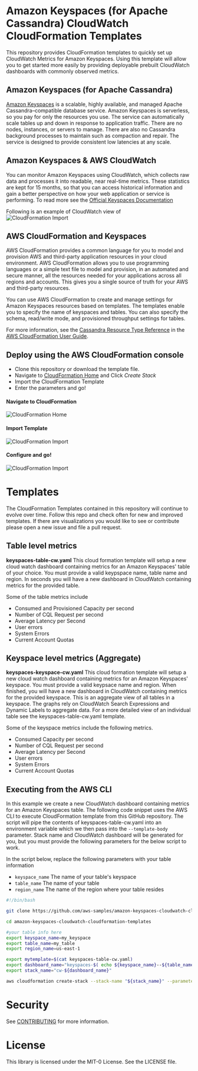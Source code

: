 # Amazon Keyspaces (for Apache Cassandra) CloudWatch CloudFormation Templates

This repository provides CloudFormation templates to quickly set up CloudWatch Metrics for Amazon Keyspaces. Using this template will allow you to get started more easily by providing deployable prebuilt CloudWatch dashboards with commonly observed metrics.

## Amazon Keyspaces (for Apache Cassandra)
[Amazon Keyspaces](https://aws.amazon.com/keyspaces/) is a scalable, highly available, and managed Apache Cassandra–compatible database service. Amazon Keyspaces is serverless, so you pay for only the resources you use. The service can automatically scale tables up and down in response to application traffic. There are no nodes, instances, or servers to manage. There are also no Cassandra background processes to maintain such as compaction and repair. The service is designed to provide consistent low latencies at any scale.  

## Amazon Keyspaces & AWS CloudWatch
You can monitor Amazon Keyspaces using CloudWatch, which collects raw data and processes it into readable, near real-time metrics. These statistics are kept for 15 months, so that you can access historical information and gain a better perspective on how your web application or service is performing. To read more see the [Official Keyspaces Documentation](https://docs.aws.amazon.com/keyspaces/latest/devguide/monitoring-cloudwatch.html)


Following is an example of CloudWatch view of  
![CloudFormation Import](/static/images/cw_screenshot.png)


## AWS CloudFormation and Keyspaces
AWS CloudFormation provides a common language for you to model and provision AWS and third-party application resources in your cloud environment. AWS CloudFormation allows you to use programming languages or a simple text file to model and provision, in an automated and secure manner, all the resources needed for your applications across all regions and accounts. This gives you a single source of truth for your AWS and third-party resources.

You can use AWS CloudFormation to create and manage settings for Amazon Keyspaces resources based on templates. The templates enable you to specify the name of keyspaces and tables. You can also specify the schema, read/write mode, and provisioned throughput settings for tables.

For more information, see the [Cassandra Resource Type Reference](https://docs.aws.amazon.com/AWSCloudFormation/latest/UserGuide/AWS_Cassandra.html) in the [AWS CloudFormation User Guide](https://docs.aws.amazon.com/AWSCloudFormation/latest/UserGuide/Welcome.html).

## Deploy using the AWS CloudFormation console
* Clone this repository or download the template file.
* Navigate to [CloudFormation Home](https://console.aws.amazon.com/cloudformation/home) and Click _Create Stack_
* Import the CloudFormation Template
* Enter the parameters and go!

#### Navigate to CloudFormation
![CloudFormation Home](/static/images/cf_home_screenshot.png)

#### Import Template
![CloudFormation Import](/static/images/cf_import_screenshot.png)

#### Configure and go!
![CloudFormation Import](/static/images/cf_create_cw_for_table.png)

# Templates
The CloudFormation Templates contained in this repository will continue to evolve over time. Follow this repo and check often for new and improved templates. If there are visualizations you would like to see or contribute please open a new issue and file a pull request.

## Table level metrics
__keyspaces-table-cw.yaml__ This cloud formation template will setup a new cloud watch dashboard containing metrics for an Amazon Keyspaces' table of your choice. You must provide a valid keypspace name, table name and region. In seconds you will have a new dashboard in CloudWatch containing metrics for the provided table.

Some of the table metrics include
* Consumed and Provisioned Capacity per second
* Number of CQL Request per second
* Average Latency per Second
* User errors
* System Errors
* Current Account Quotas

## Keyspace level metrics (Aggregate)
__keyspaces-keyspace-cw.yaml__ This cloud formation template will setup a new cloud watch dashboard containing metrics for an Amazon Keyspaces' keyspace. You must provide a valid keypsace name and region. When finished, you will have a new dashboard in CloudWatch containing metrics for the provided keyspace. This is an aggregate view of all tables in a keyspace. The graphs rely on CloudWatch Search Expressions and Dynamic Labels to aggregate data. For a more detailed view of an individual table see the keyspaces-table-cw.yaml template.

Some of the keyspace metrics include the following metrics.
* Consumed Capacity per second
* Number of CQL Request per second
* Average Latency per Second
* User errors
* System Errors
* Current Account Quotas

## Executing from the AWS CLI
In this example we create a new CloudWatch dashboard containing metrics for an Amazon Keyspaces table. The following code snippet uses the AWS CLI to execute CloudFormation template from this GitHub repository. The script will pipe the contents of keyspaces-table-cw.yaml into an environment variable which we then pass into the `--template-body` parameter. Stack name and CloudWatch dashboard will be generated for you, but you must provide the following parameters for the below script to work.

In the script below, replace the following parameters with your table information
* `keyspace_name` The name of your table's keyspace
* `table_name` The name of your table
* `region_name` The name of the region where your table resides

```sh
#!/bin/bash

git clone https://github.com/aws-samples/amazon-keyspaces-cloudwatch-cloudformation-templates.git

cd amazon-keyspaces-cloudwatch-cloudformation-templates

#your table info here
export keyspace_name=my_keyspace
export table_name=my_table
export region_name=us-east-1

export mytemplate=$(cat keyspaces-table-cw.yaml)
export dashboard_name="keyspaces-$( echo ${keyspace_name}--${table_name}-$$ | tr '_' '-' )"
export stack_name="cw-${dashboard_name}"

aws cloudformation create-stack --stack-name "${stack_name}" --parameters ParameterKey=CloudwatchDashBoardNameParameter,ParameterValue=${dashboard_name} ParameterKey=CassandraKeyspaceParameter,ParameterValue=${keyspace_name} ParameterKey=CassandraTableParameter,ParameterValue=${table_name} ParameterKey=CassandraRegion,ParameterValue=${region_name} --template-body $mytemplate

```

# Security

See [CONTRIBUTING](CONTRIBUTING.md#security-issue-notifications) for more information.

# License

This library is licensed under the MIT-0 License. See the LICENSE file.
